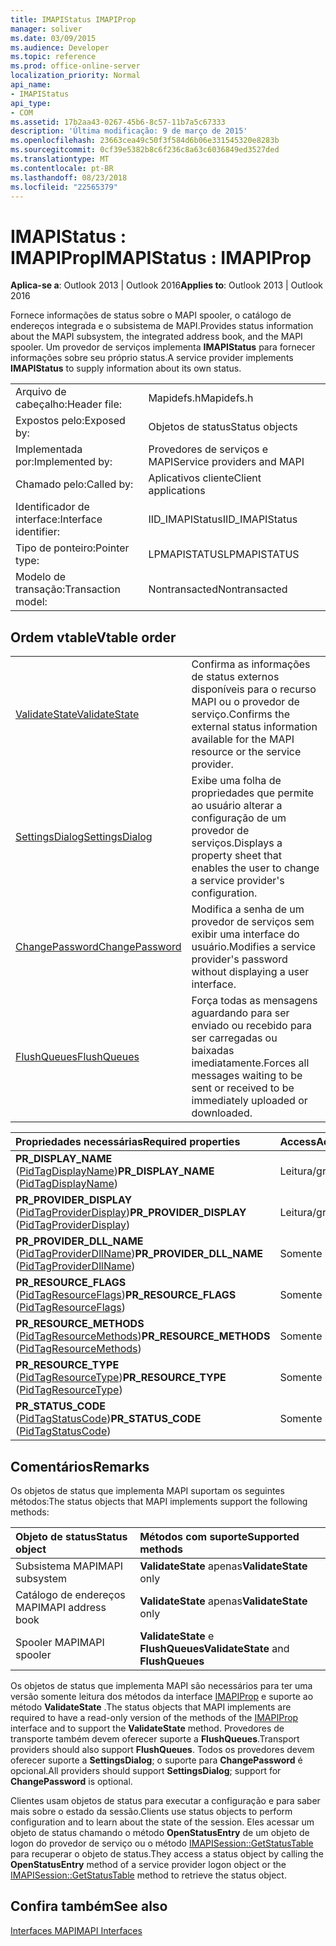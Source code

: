 ```yaml
---
title: IMAPIStatus IMAPIProp
manager: soliver
ms.date: 03/09/2015
ms.audience: Developer
ms.topic: reference
ms.prod: office-online-server
localization_priority: Normal
api_name:
- IMAPIStatus
api_type:
- COM
ms.assetid: 17b2aa43-0267-45b6-8c57-11b7a5c67333
description: 'Última modificação: 9 de março de 2015'
ms.openlocfilehash: 23663cea49c50f3f584d6b06e331545320e8283b
ms.sourcegitcommit: 0cf39e5382b8c6f236c8a63c6036849ed3527ded
ms.translationtype: MT
ms.contentlocale: pt-BR
ms.lasthandoff: 08/23/2018
ms.locfileid: "22565379"
---
```

# <a name="imapistatus--imapiprop"></a><span data-ttu-id="f508a-103">IMAPIStatus : IMAPIProp</span><span class="sxs-lookup"><span data-stu-id="f508a-103">IMAPIStatus : IMAPIProp</span></span>

  
  
<span data-ttu-id="f508a-104">**Aplica-se a**: Outlook 2013 | Outlook 2016</span><span class="sxs-lookup"><span data-stu-id="f508a-104">**Applies to**: Outlook 2013 | Outlook 2016</span></span> 
  
<span data-ttu-id="f508a-105">Fornece informações de status sobre o MAPI spooler, o catálogo de endereços integrada e o subsistema de MAPI.</span><span class="sxs-lookup"><span data-stu-id="f508a-105">Provides status information about the MAPI subsystem, the integrated address book, and the MAPI spooler.</span></span> <span data-ttu-id="f508a-106">Um provedor de serviços implementa **IMAPIStatus** para fornecer informações sobre seu próprio status.</span><span class="sxs-lookup"><span data-stu-id="f508a-106">A service provider implements **IMAPIStatus** to supply information about its own status.</span></span> 
  
|||
|:-----|:-----|
|<span data-ttu-id="f508a-107">Arquivo de cabeçalho:</span><span class="sxs-lookup"><span data-stu-id="f508a-107">Header file:</span></span>  <br/> |<span data-ttu-id="f508a-108">Mapidefs.h</span><span class="sxs-lookup"><span data-stu-id="f508a-108">Mapidefs.h</span></span>  <br/> |
|<span data-ttu-id="f508a-109">Expostos pelo:</span><span class="sxs-lookup"><span data-stu-id="f508a-109">Exposed by:</span></span>  <br/> |<span data-ttu-id="f508a-110">Objetos de status</span><span class="sxs-lookup"><span data-stu-id="f508a-110">Status objects</span></span>  <br/> |
|<span data-ttu-id="f508a-111">Implementada por:</span><span class="sxs-lookup"><span data-stu-id="f508a-111">Implemented by:</span></span>  <br/> |<span data-ttu-id="f508a-112">Provedores de serviços e MAPI</span><span class="sxs-lookup"><span data-stu-id="f508a-112">Service providers and MAPI</span></span>  <br/> |
|<span data-ttu-id="f508a-113">Chamado pelo:</span><span class="sxs-lookup"><span data-stu-id="f508a-113">Called by:</span></span>  <br/> |<span data-ttu-id="f508a-114">Aplicativos cliente</span><span class="sxs-lookup"><span data-stu-id="f508a-114">Client applications</span></span>  <br/> |
|<span data-ttu-id="f508a-115">Identificador de interface:</span><span class="sxs-lookup"><span data-stu-id="f508a-115">Interface identifier:</span></span>  <br/> |<span data-ttu-id="f508a-116">IID_IMAPIStatus</span><span class="sxs-lookup"><span data-stu-id="f508a-116">IID_IMAPIStatus</span></span>  <br/> |
|<span data-ttu-id="f508a-117">Tipo de ponteiro:</span><span class="sxs-lookup"><span data-stu-id="f508a-117">Pointer type:</span></span>  <br/> |<span data-ttu-id="f508a-118">LPMAPISTATUS</span><span class="sxs-lookup"><span data-stu-id="f508a-118">LPMAPISTATUS</span></span>  <br/> |
|<span data-ttu-id="f508a-119">Modelo de transação:</span><span class="sxs-lookup"><span data-stu-id="f508a-119">Transaction model:</span></span>  <br/> |<span data-ttu-id="f508a-120">Nontransacted</span><span class="sxs-lookup"><span data-stu-id="f508a-120">Nontransacted</span></span>  <br/> |
   
## <a name="vtable-order"></a><span data-ttu-id="f508a-121">Ordem vtable</span><span class="sxs-lookup"><span data-stu-id="f508a-121">Vtable order</span></span>

|||
|:-----|:-----|
|[<span data-ttu-id="f508a-122">ValidateState</span><span class="sxs-lookup"><span data-stu-id="f508a-122">ValidateState</span></span>](imapistatus-validatestate.md) <br/> |<span data-ttu-id="f508a-123">Confirma as informações de status externos disponíveis para o recurso MAPI ou o provedor de serviço.</span><span class="sxs-lookup"><span data-stu-id="f508a-123">Confirms the external status information available for the MAPI resource or the service provider.</span></span>  <br/> |
|[<span data-ttu-id="f508a-124">SettingsDialog</span><span class="sxs-lookup"><span data-stu-id="f508a-124">SettingsDialog</span></span>](imapistatus-settingsdialog.md) <br/> |<span data-ttu-id="f508a-125">Exibe uma folha de propriedades que permite ao usuário alterar a configuração de um provedor de serviços.</span><span class="sxs-lookup"><span data-stu-id="f508a-125">Displays a property sheet that enables the user to change a service provider's configuration.</span></span>  <br/> |
|[<span data-ttu-id="f508a-126">ChangePassword</span><span class="sxs-lookup"><span data-stu-id="f508a-126">ChangePassword</span></span>](imapistatus-changepassword.md) <br/> |<span data-ttu-id="f508a-127">Modifica a senha de um provedor de serviços sem exibir uma interface do usuário.</span><span class="sxs-lookup"><span data-stu-id="f508a-127">Modifies a service provider's password without displaying a user interface.</span></span>  <br/> |
|[<span data-ttu-id="f508a-128">FlushQueues</span><span class="sxs-lookup"><span data-stu-id="f508a-128">FlushQueues</span></span>](imapistatus-flushqueues.md) <br/> |<span data-ttu-id="f508a-129">Força todas as mensagens aguardando para ser enviado ou recebido para ser carregadas ou baixadas imediatamente.</span><span class="sxs-lookup"><span data-stu-id="f508a-129">Forces all messages waiting to be sent or received to be immediately uploaded or downloaded.</span></span>  <br/> |
   
|<span data-ttu-id="f508a-130">**Propriedades necessárias**</span><span class="sxs-lookup"><span data-stu-id="f508a-130">**Required properties**</span></span>|<span data-ttu-id="f508a-131">**Access**</span><span class="sxs-lookup"><span data-stu-id="f508a-131">**Access**</span></span>|
|:-----|:-----|
|<span data-ttu-id="f508a-132">**PR_DISPLAY_NAME** ([PidTagDisplayName](pidtagdisplayname-canonical-property.md))</span><span class="sxs-lookup"><span data-stu-id="f508a-132">**PR_DISPLAY_NAME** ([PidTagDisplayName](pidtagdisplayname-canonical-property.md))</span></span>  <br/> |<span data-ttu-id="f508a-133">Leitura/gravação</span><span class="sxs-lookup"><span data-stu-id="f508a-133">Read/write</span></span>  <br/> |
|<span data-ttu-id="f508a-134">**PR_PROVIDER_DISPLAY** ([PidTagProviderDisplay](pidtagproviderdisplay-canonical-property.md))</span><span class="sxs-lookup"><span data-stu-id="f508a-134">**PR_PROVIDER_DISPLAY** ([PidTagProviderDisplay](pidtagproviderdisplay-canonical-property.md))</span></span>  <br/> |<span data-ttu-id="f508a-135">Leitura/gravação</span><span class="sxs-lookup"><span data-stu-id="f508a-135">Read/write</span></span>  <br/> |
|<span data-ttu-id="f508a-136">**PR_PROVIDER_DLL_NAME** ([PidTagProviderDllName](pidtagproviderdllname-canonical-property.md))</span><span class="sxs-lookup"><span data-stu-id="f508a-136">**PR_PROVIDER_DLL_NAME** ([PidTagProviderDllName](pidtagproviderdllname-canonical-property.md))</span></span>  <br/> |<span data-ttu-id="f508a-137">Somente leitura</span><span class="sxs-lookup"><span data-stu-id="f508a-137">Read-only</span></span>  <br/> |
|<span data-ttu-id="f508a-138">**PR_RESOURCE_FLAGS** ([PidTagResourceFlags](pidtagresourceflags-canonical-property.md))</span><span class="sxs-lookup"><span data-stu-id="f508a-138">**PR_RESOURCE_FLAGS** ([PidTagResourceFlags](pidtagresourceflags-canonical-property.md))</span></span>  <br/> |<span data-ttu-id="f508a-139">Somente leitura</span><span class="sxs-lookup"><span data-stu-id="f508a-139">Read-only</span></span>  <br/> |
|<span data-ttu-id="f508a-140">**PR_RESOURCE_METHODS** ([PidTagResourceMethods](pidtagresourcemethods-canonical-property.md))</span><span class="sxs-lookup"><span data-stu-id="f508a-140">**PR_RESOURCE_METHODS** ([PidTagResourceMethods](pidtagresourcemethods-canonical-property.md))</span></span>  <br/> |<span data-ttu-id="f508a-141">Somente leitura</span><span class="sxs-lookup"><span data-stu-id="f508a-141">Read-only</span></span>  <br/> |
|<span data-ttu-id="f508a-142">**PR_RESOURCE_TYPE** ([PidTagResourceType](pidtagresourcetype-canonical-property.md))</span><span class="sxs-lookup"><span data-stu-id="f508a-142">**PR_RESOURCE_TYPE** ([PidTagResourceType](pidtagresourcetype-canonical-property.md))</span></span>  <br/> |<span data-ttu-id="f508a-143">Somente leitura</span><span class="sxs-lookup"><span data-stu-id="f508a-143">Read-only</span></span>  <br/> |
|<span data-ttu-id="f508a-144">**PR_STATUS_CODE** ([PidTagStatusCode](pidtagstatuscode-canonical-property.md))</span><span class="sxs-lookup"><span data-stu-id="f508a-144">**PR_STATUS_CODE** ([PidTagStatusCode](pidtagstatuscode-canonical-property.md))</span></span>  <br/> |<span data-ttu-id="f508a-145">Somente leitura</span><span class="sxs-lookup"><span data-stu-id="f508a-145">Read-only</span></span>  <br/> |
   
## <a name="remarks"></a><span data-ttu-id="f508a-146">Comentários</span><span class="sxs-lookup"><span data-stu-id="f508a-146">Remarks</span></span>

<span data-ttu-id="f508a-147">Os objetos de status que implementa MAPI suportam os seguintes métodos:</span><span class="sxs-lookup"><span data-stu-id="f508a-147">The status objects that MAPI implements support the following methods:</span></span>
  
|<span data-ttu-id="f508a-148">**Objeto de status**</span><span class="sxs-lookup"><span data-stu-id="f508a-148">**Status object**</span></span>|<span data-ttu-id="f508a-149">**Métodos com suporte**</span><span class="sxs-lookup"><span data-stu-id="f508a-149">**Supported methods**</span></span>|
|:-----|:-----|
|<span data-ttu-id="f508a-150">Subsistema MAPI</span><span class="sxs-lookup"><span data-stu-id="f508a-150">MAPI subsystem</span></span>  <br/> |<span data-ttu-id="f508a-151">**ValidateState** apenas</span><span class="sxs-lookup"><span data-stu-id="f508a-151">**ValidateState** only</span></span>  <br/> |
|<span data-ttu-id="f508a-152">Catálogo de endereços MAPI</span><span class="sxs-lookup"><span data-stu-id="f508a-152">MAPI address book</span></span>  <br/> |<span data-ttu-id="f508a-153">**ValidateState** apenas</span><span class="sxs-lookup"><span data-stu-id="f508a-153">**ValidateState** only</span></span>  <br/> |
|<span data-ttu-id="f508a-154">Spooler MAPI</span><span class="sxs-lookup"><span data-stu-id="f508a-154">MAPI spooler</span></span>  <br/> |<span data-ttu-id="f508a-155">**ValidateState** e **FlushQueues**</span><span class="sxs-lookup"><span data-stu-id="f508a-155">**ValidateState** and **FlushQueues**</span></span> <br/> |
   
<span data-ttu-id="f508a-156">Os objetos de status que implementa MAPI são necessários para ter uma versão somente leitura dos métodos da interface [IMAPIProp](imapipropiunknown.md) e suporte ao método **ValidateState** .</span><span class="sxs-lookup"><span data-stu-id="f508a-156">The status objects that MAPI implements are required to have a read-only version of the methods of the [IMAPIProp](imapipropiunknown.md) interface and to support the **ValidateState** method.</span></span> <span data-ttu-id="f508a-157">Provedores de transporte também devem oferecer suporte a **FlushQueues**.</span><span class="sxs-lookup"><span data-stu-id="f508a-157">Transport providers should also support **FlushQueues**.</span></span> <span data-ttu-id="f508a-158">Todos os provedores devem oferecer suporte a **SettingsDialog**; o suporte para **ChangePassword** é opcional.</span><span class="sxs-lookup"><span data-stu-id="f508a-158">All providers should support **SettingsDialog**; support for **ChangePassword** is optional.</span></span> 
  
<span data-ttu-id="f508a-159">Clientes usam objetos de status para executar a configuração e para saber mais sobre o estado da sessão.</span><span class="sxs-lookup"><span data-stu-id="f508a-159">Clients use status objects to perform configuration and to learn about the state of the session.</span></span> <span data-ttu-id="f508a-160">Eles acessar um objeto de status chamando o método **OpenStatusEntry** de um objeto de logon do provedor de serviço ou o método [IMAPISession::GetStatusTable](imapisession-getstatustable.md) para recuperar o objeto de status.</span><span class="sxs-lookup"><span data-stu-id="f508a-160">They access a status object by calling the **OpenStatusEntry** method of a service provider logon object or the [IMAPISession::GetStatusTable](imapisession-getstatustable.md) method to retrieve the status object.</span></span> 
  
## <a name="see-also"></a><span data-ttu-id="f508a-161">Confira também</span><span class="sxs-lookup"><span data-stu-id="f508a-161">See also</span></span>



[<span data-ttu-id="f508a-162">Interfaces MAPI</span><span class="sxs-lookup"><span data-stu-id="f508a-162">MAPI Interfaces</span></span>](mapi-interfaces.md)


